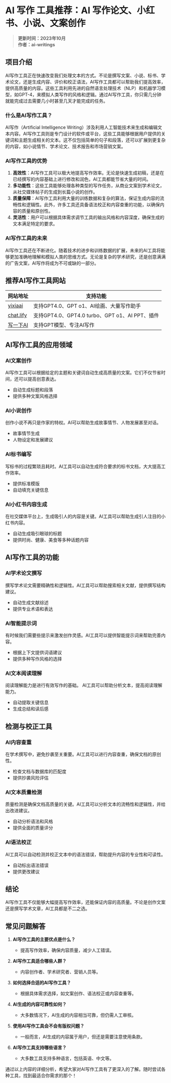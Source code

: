 # AI 写作 工具推荐：AI 写作论文、小红书、小说、文案创作

> **更新时间：2023年10月**<br>
> **作者：ai-writings**

## **项目介绍**

AI写作工具正在快速改变我们处理文本的方式。不论是撰写文案、小说、标书、学术论文，还是生成内容、评价和校正语法，AI写作工具都可以帮助我们提高效率，提供高质量的内容。这些工具利用先进的自然语言处理技术（NLP）和机器学习模型，如GPT-4，来模拟人类写作的风格和逻辑。通过AI写作工具，你只需几分钟就能完成过去需要几小时甚至几天才能完成的任务。

### **什么是AI写作工具？**
AI写作（Artificial Intelligence Writing）涉及利用人工智能技术来生成和编辑文本内容。AI写作工具则是专门设计的软件或平台，这些工具能够根据用户提供的关键词和主题生成相关的文本。这不仅包括简单的句子和段落，还可以扩展到更复杂的内容，如小说情节、学术论文、技术报告和市场营销文案。

### **AI写作工具的优势**
1. **高效性**：AI写作工具可以极大地提高写作效率。无论是快速生成初稿，还是在已经撰写的内容基础上进行修改和润色，AI工具都能节省大量的时间。
2. **多功能性**：这些工具能够处理各种类型的写作任务，从商业文案到学术论文，从社交媒体帖子的生成到长篇小说的创作。
3. **质量保障**：AI写作工具利用大量的训练数据和复杂的算法，保证生成内容的流畅性和逻辑性。此外，许多工具还具备语法校正和内容查重的功能，以确保内容的质量和原创性。
4. **灵活性**：用户可以根据具体需求调节工具的输出风格和内容深度，确保生成的文本满足特定的要求。

### **AI写作工具的未来**
AI写作工具还在不断进化。随着技术的进步和训练数据的扩展，未来的AI工具将能够更加准确地理解和模拟人类的思维方式。无论是复杂的学术研究，还是创意满满的广告文案，AI写作将成为不可或缺的一部分。

## **推荐AI写作工具网站**

| 网站地址                                | 支持功能                                           |
| --------------------------------------- | -------------------------------------------------- |
| [yixiaai](https://www.yixiaai.com)      | 支持GPT4.0、GPT o1、AI绘画、大量写作助手                        |
| [chat.lify](https://chat.lify.vip)      | 支持GPT4.0、GPT4.0 turbo、GPT o1、AI PPT、插件     |
| [写一下AI](https://xie.yixia.ai) | 支持GPT模型、专注AI写作                                 |

## **AI写作工具的应用领域**

### **AI文案创作**

AI写作工具可以根据给定的主题和关键词自动生成高质量的文案。它们不仅节省时间，还可以提高创意表达。

- 自动生成标题和段落
- 提供多种文案风格选择

### **AI小说创作**

创作小说不再只是作家的特权。AI可以帮助生成故事情节、人物发展甚至对话。

- 故事情节生成
- 人物设定和发展建议

### **AI标书编写**

写标书的过程繁琐且耗时。AI工具可以自动生成符合要求的标书文档，大大提高工作效率。

- 提供标准模版
- 自动填充关键信息

### **AI小红书内容生成**

在社交媒体平台上，生成吸引人的内容是关键。AI工具可以帮助生成引人注目的小红书内容。

- 自动生成吸引眼球的标题
- 提供时尚、健康、美食等多种话题内容

## **AI写作工具的功能**

### **AI学术论文撰写**

撰写学术论文需要精确性和逻辑性。AI工具可以帮助搜索相关文献，提供撰写结构建议。

- 自动生成文献综述
- 提供专业术语和表达

### **AI智能提示词**

有时候我们需要些提示来激发创作灵感。AI工具可以提供智能提示词来帮助完善内容。

- 根据上下文提供词语建议
- 提供多种写作风格的选择

### **AI文本阅读理解**

阅读理解能力是进行有效写作的基础。 AI工具可以帮助分析文本，提高阅读理解能力。

- 自动提取关键信息
- 生成总结和读后感

## **检测与校正工具**

### **AI内容查重**

在学术撰写中，避免抄袭至关重要。AI工具可以进行内容查重，确保文档的原创性。

- 检查文档与数据库的匹配度
- 提供抄袭风险评估

### **AI文本质量检测**

质量检测是确保文档高质量的关键。AI工具可以分析文本的流畅性和逻辑性，并给出改进建议。

- 自动分析语法和风格
- 提供全面的质量评分

### **AI语法校正**

AI工具可以自动检测并校正文本中的语法错误，帮助提升内容的专业性和可读性。

- 自动标出语法错误
- 提供更改建议

## **结论**

AI写作工具不仅能够大幅提高写作效率，还能保证内容的高质量。不论是创作文案还是撰写学术文章，AI工具都是不二之选。

## **常见问题解答**

1. **AI写作工具的主要优点是什么？**
   - 提高写作效率，确保内容质量，减少人工错误。

2. **AI写作工具适合哪些人群？**
   - 内容创作者、学术研究者、营销人员等。

3. **如何选择合适的AI写作工具？**
   - 根据具体需求选择，如文案创作、语法校正或内容查重等。

4. **AI生成的内容可靠性如何？**
   - 大多数情况下，AI生成的内容相当可靠，但仍需人工审核。

5. **使用AI写作工具会不会有版权问题？**
   - 一般而言，AI生成的内容属于用户，但还是需要注意使用条款。

6. **AI写作工具支持哪些语言？**
   - 大多数工具支持多种语言，包括英语、中文等。

通过以上内容的详细分析，希望大家对AI写作工具有了更深入的了解。随时尝试各种工具，找到最适合你需求的那个！
